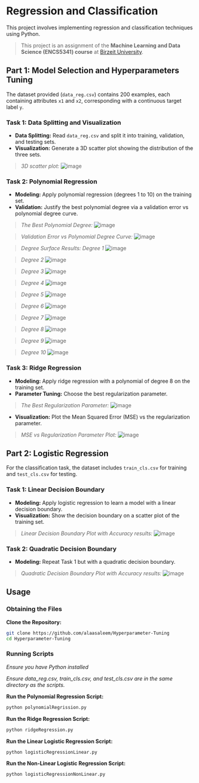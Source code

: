 # Regression and Classification
This project involves implementing regression and classification techniques using Python.

> This project is an assignment of the **Machine Learning and Data Science (ENCS5341) course** at [Birzeit University](https://www.birzeit.edu).

## Part 1: Model Selection and Hyperparameters Tuning

The dataset provided (`data_reg.csv`) contains 200 examples, each containing attributes `x1` and `x2`, corresponding with a continuous target label `y`.

### Task 1: Data Splitting and Visualization

- **Data Splitting:** Read `data_reg.csv` and split it into training, validation, and testing sets.
- **Visualization:** Generate a 3D scatter plot showing the distribution of the three sets.
> *3D scatter plot:*
![image](https://github.com/alaasaleem/Hyperparameter-Tuning/assets/127680801/8100e3ca-1099-4b5d-bc26-9c70d2f377d3)

### Task 2: Polynomial Regression

- **Modeling:** Apply polynomial regression (degrees 1 to 10) on the training set.
- **Validation:** Justify the best polynomial degree via a validation error vs polynomial degree curve.

> *The Best Polynomial Degree:*
  ![image](https://github.com/alaasaleem/Hyperparameter-Tuning/assets/127680801/1897923d-b2d2-4e79-8b4c-baa9f7ca87b2)

> *Validation Error vs Polynomial Degree Curve:*
![image](https://github.com/alaasaleem/Hyperparameter-Tuning/assets/127680801/df39d381-6be6-4860-a55d-fc6aea91253a)

> *Degree Surface Results:*
> *Degree 1*
![image](https://github.com/alaasaleem/Hyperparameter-Tuning/assets/127680801/c38fa326-47f3-4a08-9f9e-a1e695893634)

> *Degree 2*
![image](https://github.com/alaasaleem/Hyperparameter-Tuning/assets/127680801/7ff6df08-cf92-4976-8e8b-c94500d12276)

> *Degree 3*
![image](https://github.com/alaasaleem/Hyperparameter-Tuning/assets/127680801/e19e8f6f-baba-4a28-9e94-d8256716e78c)

> *Degree 4*
![image](https://github.com/alaasaleem/Hyperparameter-Tuning/assets/127680801/8acf0612-8406-4531-b7b3-a3856bc0e35d)

> *Degree 5*
![image](https://github.com/alaasaleem/Hyperparameter-Tuning/assets/127680801/bc3d345e-2afc-4796-82cb-870cd01c4718)

> *Degree 6*
![image](https://github.com/alaasaleem/Hyperparameter-Tuning/assets/127680801/03752f53-a8da-4229-bfd5-6fdceb9276b4)

> *Degree 7*
![image](https://github.com/alaasaleem/Hyperparameter-Tuning/assets/127680801/5d072a1f-b765-4cb0-9824-7e02be9d2fb7)

> *Degree 8*
![image](https://github.com/alaasaleem/Hyperparameter-Tuning/assets/127680801/9714d545-1445-4c70-bb3c-9d0fb6a3af21)

> *Degree 9*
![image](https://github.com/alaasaleem/Hyperparameter-Tuning/assets/127680801/35f0591e-26aa-4674-880f-bacc7e67d2c1)

> *Degree 10*
![image](https://github.com/alaasaleem/Hyperparameter-Tuning/assets/127680801/1d2b7b3f-844d-44cc-8f9c-e277edd21666)

### Task 3: Ridge Regression

- **Modeling:** Apply ridge regression with a polynomial of degree 8 on the training set.
- **Parameter Tuning:** Choose the best regularization parameter.
> *The Best Regularization Parameter:*
![image](https://github.com/alaasaleem/Hyperparameter-Tuning/assets/127680801/2b1ba69b-7030-4869-b663-efb045054cc1)

- **Visualization:** Plot the Mean Squared Error (MSE) vs the regularization parameter.
> *MSE vs Regularization Parameter Plot:*
![image](https://github.com/alaasaleem/Hyperparameter-Tuning/assets/127680801/d1fa71cd-d432-4d7b-9b0f-2f8fc340e8c5)

## Part 2: Logistic Regression

For the classification task, the dataset includes `train_cls.csv` for training and `test_cls.csv` for testing.

### Task 1: Linear Decision Boundary

- **Modeling:** Apply logistic regression to learn a model with a linear decision boundary.
- **Visualization:** Show the decision boundary on a scatter plot of the training set.
> *Linear Decision Boundary Plot with Accuracy results:*
![image](https://github.com/alaasaleem/Hyperparameter-Tuning/assets/127680801/e50a7f6b-df5a-463d-ae98-22a0e98b3721)

### Task 2: Quadratic Decision Boundary

- **Modeling:** Repeat Task 1 but with a quadratic decision boundary.
> *Quadratic Decision Boundary Plot with Accuracy results:*
![image](https://github.com/alaasaleem/Hyperparameter-Tuning/assets/127680801/b2728de9-fbac-408c-9803-bf22eacee0ae)

## Usage

### Obtaining the Files

**Clone the Repository:**
   ```bash
   git clone https://github.com/alaasaleem/Hyperparameter-Tuning
   cd Hyperparameter-Tuning
   ```
### Running Scripts

*Ensure you have Python installed*

*Ensure data_reg.csv, train_cls.csv, and test_cls.csv are in the same directory as the scripts.*

**Run the Polynomial Regression Script:**
  ```bash
  python polynomialRegrission.py
  ```

**Run the Ridge Regression Script:**
  ```bash
  python ridgeRegression.py
  ```

**Run the Linear Logistic Regression Script:**
  ```bash
  python logisticRegressionLinear.py
  ```

**Run the Non-Linear Logistic Regression Script:**
  ```bash
  python logisticRegressionNonLinear.py
  ```
